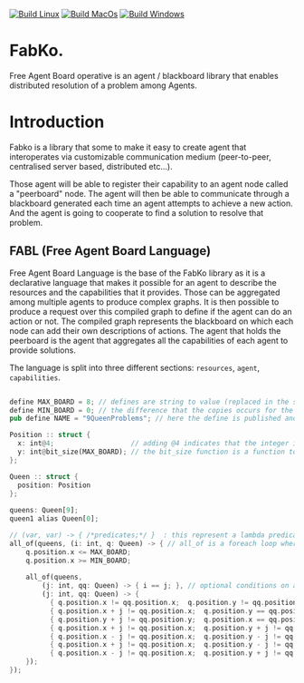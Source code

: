[![Build Linux](https://github.com/FreeYourSoul/Fabko/actions/workflows/ci-linux.yml/badge.svg)](https://github.com/FreeYourSoul/Fabko/actions/workflows/ci-linux.yml)
[![Build MacOs](https://github.com/FreeYourSoul/Fabko/actions/workflows/ci-macosx.yml/badge.svg)](https://github.com/FreeYourSoul/Fabko/actions/workflows/ci-macosx.yml)
[![Build Windows](https://github.com/FreeYourSoul/Fabko/actions/workflows/ci-windows.yml/badge.svg)](https://github.com/FreeYourSoul/Fabko/actions/workflows/ci-windows.yml)

# FabKo.  

Free Agent Board operative is an agent / blackboard library that enables distributed resolution of a problem among Agents.

# Introduction

Fabko is a library that some to make it easy to create agent that interoperates via customizable communication medium (peer-to-peer, centralised server based, distributed etc...).

Those agent will be able to register their capability to an agent node called a "peerboard" node.
The agent will then be able to communicate through a blackboard generated each time an agent attempts to achieve a new action. And the agent is going to cooperate to find a solution to resolve that problem.


## FABL (Free Agent Board Language)

Free Agent Board Language is the base of the FabKo library as it is a declarative language that makes it possible for an agent to describe the resources and
the capabilities that it provides. Those can be aggregated among multiple agents to produce complex graphs. It is then possible to produce a request over this
compiled graph to define if the agent can do an action or not.
The compiled graph represents the blackboard on which each node can add their own descriptions of actions. The agent that holds the peerboard is the agent that aggregates
all the capabilities of each agent to provide solutions.

The language is split into three different sections: `resources`, `agent`, `capabilities`.

```rust

define MAX_BOARD = 8; // defines are string to value (replaced in the same way than a pre-processor #define)
define MIN_BOARD = 0; // the difference that the copies occurs for the whole scope of the define until a ';' is found (\n here is taken as well)
pub define NAME = "9QueenProblems"; // here the define is published and thus public to the code aggregating this 

Position :: struct {
  x: int@4;                   // adding @4 indicates that the integer is represented on 4 bits
  y: int@bit_size(MAX_BOARD); // the bit_size function is a function to retrieve the minimum number of bytes required for the provided number (here 8, which would be 4 bits)
};

Queen :: struct {
  position: Position
};
  
queens: Queen[9];
queen1 alias Queen[0]; 

// (var, var) -> { /*predicates;*/ }  : this represent a lambda predicate 
all_of(queens, (i: int, q: Queen) -> { // all_of is a foreach loop where every condition inside must be truee for the predicate
    q.position.x <= MAX_BOARD;
    q.position.x >= MIN_BOARD;
   
    all_of(queens, 
        (j: int, qq: Queen) -> { i == j; }, // optional conditions on all_of, if predicate is filled, then the generation of constraint occurs
        (j: int, qq: Queen) -> {
          { q.position.x != qq.position.x;  q.position.y != qq.position.y; };     // positions cannot be equal
          { q.position.x + j != qq.position.x;  q.position.y == qq.position.y; }; // position cannot be on the same line
          { q.position.y + j != qq.position.y;  q.position.x == qq.position.x; }; // position cannot be on the same collumn
          { q.position.x + j != qq.position.x;  q.position.y + j != qq.position.y; });  // no other queen on the diaogonals down right
          { q.position.x - j != qq.position.x;  q.position.y - j != qq.position.y; });  // no other queen on the diaogonals up left
          { q.position.x + j != qq.position.x;  q.position.y - j != qq.position.y; });  // no other queen on the diaogonals up right
          { q.position.x - j != qq.position.x;  q.position.y + j != qq.position.y; });  // no other queen on the diaogonals down left
    });
});

```
